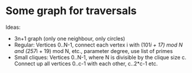 # Some graph for traversals

Ideas:
  - 3n+1 graph  (only one neighbour, only circles)
  - Regular: Vertices 0..N-1, connect each vertex i with (101*i + 17) mod N
    and (257*i + 19) mod N, etc., parameter degree, use list of primes
  - Small cliques: Vertices 0..N-1, where N is divisible by the clique size c.
    Connect up all vertices 0..c-1 with each other, c..2*c-1 etc.


